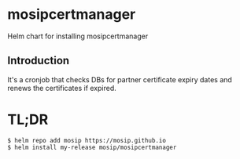 # mosipcertmanager
Helm chart for installing mosipcertmanager

## Introduction
It's a cronjob that checks DBs for partner certificate expiry dates and renews the certificates if expired.


# TL;DR
```console
$ helm repo add mosip https://mosip.github.io
$ helm install my-release mosip/mosipcertmanager
```

